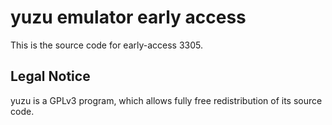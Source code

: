 yuzu emulator early access
=============

This is the source code for early-access 3305.

## Legal Notice

yuzu is a GPLv3 program, which allows fully free redistribution of its source code.